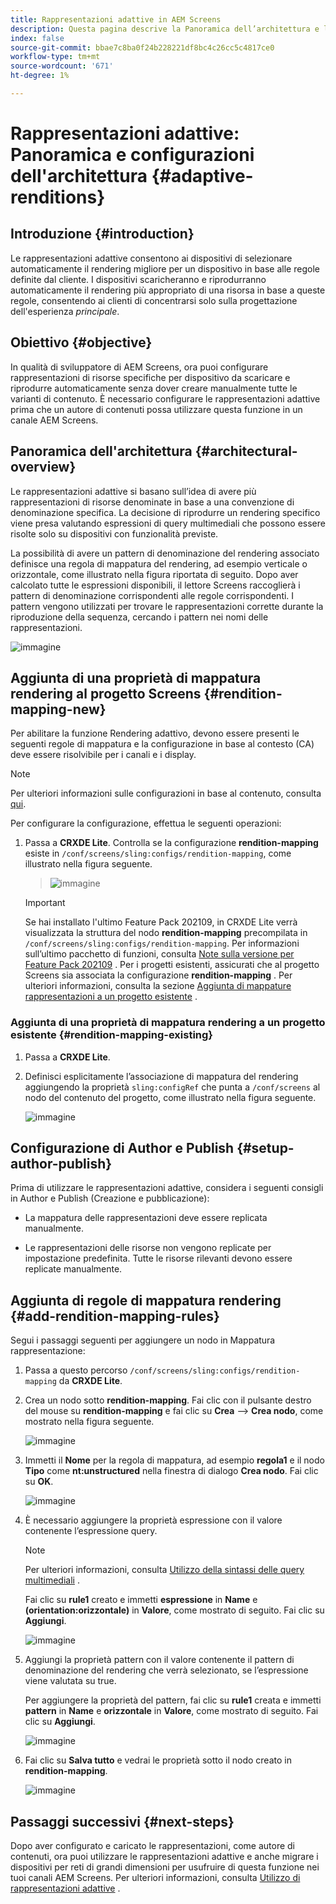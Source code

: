 ```yaml
---
title: Rappresentazioni adattive in AEM Screens
description: Questa pagina descrive la Panoramica dell’architettura e le configurazioni per le rappresentazioni adattive in AEM Screens.
index: false
source-git-commit: bbae7c8ba0f24b228221df8bc4c26cc5c4817ce0
workflow-type: tm+mt
source-wordcount: '671'
ht-degree: 1%

---
```



# Rappresentazioni adattive: Panoramica e configurazioni dell&#39;architettura {#adaptive-renditions}

## Introduzione {#introduction}

Le rappresentazioni adattive consentono ai dispositivi di selezionare automaticamente il rendering migliore per un dispositivo in base alle regole definite dal cliente. I dispositivi scaricheranno e riprodurranno automaticamente il rendering più appropriato di una risorsa in base a queste regole, consentendo ai clienti di concentrarsi solo sulla progettazione dell&#39;esperienza *principale*.

## Obiettivo {#objective}

In qualità di sviluppatore di AEM Screens, ora puoi configurare rappresentazioni di risorse specifiche per dispositivo da scaricare e riprodurre automaticamente senza dover creare manualmente tutte le varianti di contenuto. È necessario configurare le rappresentazioni adattive prima che un autore di contenuti possa utilizzare questa funzione in un canale AEM Screens.

## Panoramica dell&#39;architettura {#architectural-overview}

Le rappresentazioni adattive si basano sull’idea di avere più rappresentazioni di risorse denominate in base a una convenzione di denominazione specifica. La decisione di riprodurre un rendering specifico viene presa valutando espressioni di query multimediali che possono essere risolte solo su dispositivi con funzionalità previste.

La possibilità di avere un pattern di denominazione del rendering associato definisce una regola di mappatura del rendering, ad esempio verticale o orizzontale, come illustrato nella figura riportata di seguito. Dopo aver calcolato tutte le espressioni disponibili, il lettore Screens raccoglierà i pattern di denominazione corrispondenti alle regole corrispondenti. I pattern vengono utilizzati per trovare le rappresentazioni corrette durante la riproduzione della sequenza, cercando i pattern nei nomi delle rappresentazioni.

![immagine](/help/user-guide/assets/adaptive-renditions/adaptive-renditions.png)

## Aggiunta di una proprietà di mappatura rendering al progetto Screens {#rendition-mapping-new}

Per abilitare la funzione Rendering adattivo, devono essere presenti le seguenti regole di mappatura e la configurazione in base al contesto (CA) deve essere risolvibile per i canali e i display.

>[!NOTE]
>Per ulteriori informazioni sulle configurazioni in base al contenuto, consulta [qui](https://sling.apache.org/documentation/bundles/context-aware-configuration/context-aware-configuration.html).

Per configurare la configurazione, effettua le seguenti operazioni:

1. Passa a **CRXDE Lite**. Controlla se la configurazione **rendition-mapping** esiste in `/conf/screens/sling:configs/rendition-mapping`, come illustrato nella figura seguente.

   >![immagine](/help/user-guide/assets/adaptive-renditions/mapping-rules1.png)

   >[!IMPORTANT]
   >Se hai installato l&#39;ultimo Feature Pack 202109, in CRXDE Lite verrà visualizzata la struttura del nodo **rendition-mapping** precompilata in `/conf/screens/sling:configs/rendition-mapping`. Per informazioni sull’ultimo pacchetto di funzioni, consulta [Note sulla versione per Feature Pack 202109](/help/user-guide/release-notes-fp-202109.md) .
   >Per i progetti esistenti, assicurati che al progetto Screens sia associata la configurazione **rendition-mapping** . Per ulteriori informazioni, consulta la sezione [Aggiunta di mappature rappresentazioni a un progetto esistente](#rendition-mapping-existing) .

### Aggiunta di una proprietà di mappatura rendering a un progetto esistente {#rendition-mapping-existing}

1. Passa a **CRXDE Lite**.

1. Definisci esplicitamente l’associazione di mappatura del rendering aggiungendo la proprietà `sling:configRef` che punta a `/conf/screens` al nodo del contenuto del progetto, come illustrato nella figura seguente.

   ![immagine](/help/user-guide/assets/adaptive-renditions/renditon-mapping2.png)


## Configurazione di Author e Publish {#setup-author-publish}

Prima di utilizzare le rappresentazioni adattive, considera i seguenti consigli in Author e Publish (Creazione e pubblicazione):

* La mappatura delle rappresentazioni deve essere replicata manualmente.

* Le rappresentazioni delle risorse non vengono replicate per impostazione predefinita. Tutte le risorse rilevanti devono essere replicate manualmente.

## Aggiunta di regole di mappatura rendering {#add-rendition-mapping-rules}

Segui i passaggi seguenti per aggiungere un nodo in Mappatura rappresentazione:

1. Passa a questo percorso `/conf/screens/sling:configs/rendition-mapping` da **CRXDE Lite**.

1. Crea un nodo sotto **rendition-mapping**. Fai clic con il pulsante destro del mouse su **rendition-mapping** e fai clic su **Crea** —> **Crea nodo**, come mostrato nella figura seguente.

   ![immagine](/help/user-guide/assets/adaptive-renditions/add-node1.png)

1. Immetti il **Nome** per la regola di mappatura, ad esempio **regola1** e il nodo **Tipo** come **nt:unstructured** nella finestra di dialogo **Crea nodo**. Fai clic su **OK**.

   ![immagine](/help/user-guide/assets/adaptive-renditions/add-node2.png)


1. È necessario aggiungere la proprietà espressione con il valore contenente l’espressione query.

   >[!NOTE]
   >Per ulteriori informazioni, consulta [Utilizzo della sintassi delle query multimediali](https://developer.mozilla.org/en-US/docs/Web/CSS/Media_Queries/Using_media_queries) .

   Fai clic su **rule1** creato e immetti **espressione** in **Name** e **(orientation:orizzontale)** in **Valore**, come mostrato di seguito. Fai clic su **Aggiungi**.

   ![immagine](/help/user-guide/assets/adaptive-renditions/add-node3.png)



1. Aggiungi la proprietà pattern con il valore contenente il pattern di denominazione del rendering che verrà selezionato, se l’espressione viene valutata su true.

   Per aggiungere la proprietà del pattern, fai clic su **rule1** creata e immetti **pattern** in **Name** e **orizzontale** in **Valore**, come mostrato di seguito. Fai clic su **Aggiungi**.

   ![immagine](/help/user-guide/assets/adaptive-renditions/add-node4.png)

1. Fai clic su **Salva tutto** e vedrai le proprietà sotto il nodo creato in **rendition-mapping**.

   ![immagine](/help/user-guide/assets/adaptive-renditions/add-node5.png)


## Passaggi successivi {#next-steps}

Dopo aver configurato e caricato le rappresentazioni, come autore di contenuti, ora puoi utilizzare le rappresentazioni adattive e anche migrare i dispositivi per reti di grandi dimensioni per usufruire di questa funzione nei tuoi canali AEM Screens. Per ulteriori informazioni, consulta [Utilizzo di rappresentazioni adattive](/help/user-guide/using-adaptive-renditions.md) .
